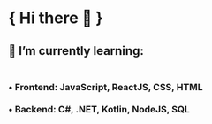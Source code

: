 <h1> { Hi there 👋 }

<h2>🌱 I’m currently learning:
<h3><br><b>• Frontend:</b> JavaScript, ReactJS, CSS, HTML<br>
<br><b>• Backend:</b> C#, .NET, Kotlin, NodeJS, SQL


